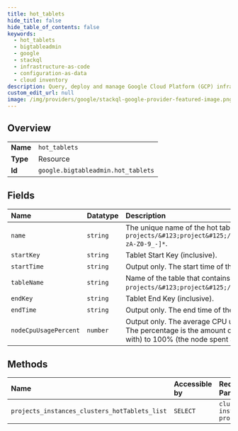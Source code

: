 ```yaml
---
title: hot_tablets
hide_title: false
hide_table_of_contents: false
keywords:
  - hot_tablets
  - bigtableadmin
  - google    
  - stackql
  - infrastructure-as-code
  - configuration-as-data
  - cloud inventory
description: Query, deploy and manage Google Cloud Platform (GCP) infrastructure and resources using SQL
custom_edit_url: null
image: /img/providers/google/stackql-google-provider-featured-image.png
---
```

  
    

## Overview
<table><tbody>
<tr><td><b>Name</b></td><td><code>hot_tablets</code></td></tr>
<tr><td><b>Type</b></td><td>Resource</td></tr>
<tr><td><b>Id</b></td><td><code>google.bigtableadmin.hot_tablets</code></td></tr>
</tbody></table>

## Fields
| Name | Datatype | Description |
|:-----|:---------|:------------|
| `name` | `string` | The unique name of the hot tablet. Values are of the form `projects/&#123;project&#125;/instances/&#123;instance&#125;/clusters/&#123;cluster&#125;/hotTablets/[a-zA-Z0-9_-]*`. |
| `startKey` | `string` | Tablet Start Key (inclusive). |
| `startTime` | `string` | Output only. The start time of the hot tablet. |
| `tableName` | `string` | Name of the table that contains the tablet. Values are of the form `projects/&#123;project&#125;/instances/&#123;instance&#125;/tables/_a-zA-Z0-9*`. |
| `endKey` | `string` | Tablet End Key (inclusive). |
| `endTime` | `string` | Output only. The end time of the hot tablet. |
| `nodeCpuUsagePercent` | `number` | Output only. The average CPU usage spent by a node on this tablet over the start_time to end_time time range. The percentage is the amount of CPU used by the node to serve the tablet, from 0% (tablet was not interacted with) to 100% (the node spent all cycles serving the hot tablet). |
## Methods
| Name | Accessible by | Required Params |
|:-----|:--------------|:----------------|
| `projects_instances_clusters_hotTablets_list` | `SELECT` | `clustersId, instancesId, projectsId` |
